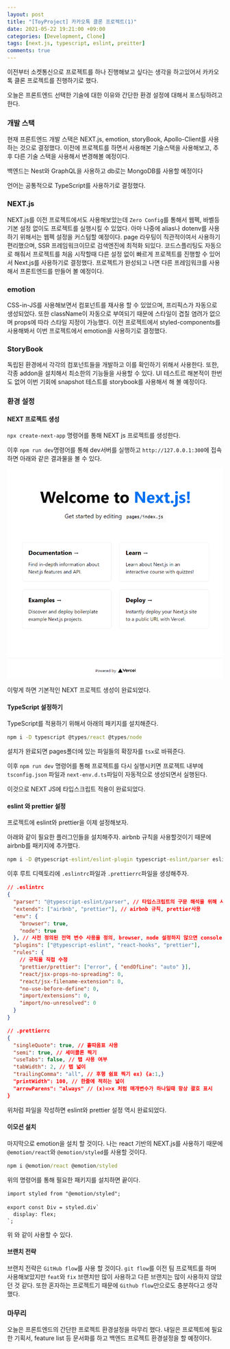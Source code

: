 ```yaml
---
layout: post
title: "[ToyProject] 카카오톡 클론 프로젝트(1)"
date: 2021-05-22 19:21:00 +09:00
categories: [Development, Clone]
tags: [next.js, typescript, eslint, preitter]
comments: true
---
```


이전부터 소켓통신으로 프로젝트를 하나 진행해보고 싶다는 생각을 하고있어서 카카오톡 클론 프로젝트를 진행하기로 했다.

오늘은 프론트엔드 선택한 기술에 대한 이유와 간단한 환경 설정에 대해서 포스팅하려고 한다.

### 개발 스택

현재 프론트엔드 개발 스택은 NEXT.js, emotion, storyBook, Apollo-Client를 사용하는 것으로 결정했다. 이전에 프로젝트를 하면서 사용해본 기술스택을 사용해보고, 추후 다른 기술 스택을 사용해서 변경해볼 예정이다.

백엔드는 Nest와 GraphQL을 사용하고 db로는 MongoDB를 사용할 예정이다

언어는 공통적으로 TypeScript를 사용하기로 결정했다.

### NEXT.js

NEXT.js를 이전 프로젝트에서도 사용해보았는데 `Zero Config`를 통해서 웹펙, 바벨등 기본 설정 없이도 프로젝트를 실행시킬 수 있었다. 아마 나중에 alias나 dotenv를 사용하기 위해서는 웹펙 설정을 커스텀할 예정이다. page 라우팅이 직관적이여서 사용하기 편리했으며, SSR 프레임워크이므로 검색엔진에 최적화 되있다. 코드스플리팅도 자동으로 해줘서 프로젝트를 처음 시작할때 다른 설정 없이 빠르게 프로젝트를 진행할 수 있어서 Next.js를 사용하기로 결정했다. 프로젝트가 완성되고 나면 다른 프레임워크를 사용해서 프론트엔드를 만들어 볼 예정이다.

### emotion

CSS-in-JS를 사용해보면서 컴포넌트를 재사용 할 수 있었으며, 프리픽스가 자동으로 생성되었다. 또한 className이 자동으로 부여되기 때문에 스타일이 겹칠 염려가 없으며 props에 따라 스타일 지정이 가능했다. 이전 프로젝트에서 styled-components를 사용해봐서 이번 프로젝트에서 emotion을 사용하기로 결정했다.

### StoryBook

독립된 환경에서 각각의 컴포넌트들을 개발하고 이를 확인하기 위해서 사용한다. 또한, 각종 addon을 설치해서 최소한의 기능들을 사용할 수 있다.
UI 테스트르 해본적이 한번도 없어 이번 기회에 snapshot 테스트를 storybook를 사용해서 해 볼 예정이다.

### 환경 설정

#### NEXT 프로젝트 생성

`npx create-next-app` 명령어를 통해 NEXT js 프로젝트를 생성한다.

이후 `npm run dev`명령어를 통해 dev서버를 실행하고 `http://127.0.0.1:300`에 접속하면 아래와 같은 결과물을 볼 수 있다.

![next](/assets/img/posts/kakao01.png)

이렇게 하면 기본적인 NEXT 프로젝트 생성이 완료되었다.

#### TypeScript 설정하기

TypeScript를 적용하기 위해서 아래의 패키지를 설치해준다.

```cmd
npm i -D typescript @types/react @types/node
```

설치가 완료되면 pages폴더에 있는 파일들의 확장자를 `tsx`로 바꿔준다.

이후 `npm run dev` 명령어를 통해 프로젝트를 다시 실행시키면 프로젝트 내부에 `tsconfig.json` 파일과 `next-env.d.ts`파일이 자동적으로 생성되면서 실행된다.

이것으로 NEXT JS에 타입스크립트 적용이 완료되었다.

#### eslint 와 prettier 설정

프로젝트에 eslint와 prettier을 이제 설정해보자.

아래와 같이 필요한 플러그인들을 설치해주자.
airbnb 규칙을 사용할것이기 때문에 airbnb를 패키지에 추가했다.

```cmd
npm i -D @typescript-eslint/eslint-plugin typescript-eslint/parser eslint eslint-config-airbnb eslint-config-prettier eslint-plugin-import eslint-plugin-jsx-a11y eslint-plugin-prettier eslint-plugin-react eslint-plugin-react-hooks prettier
```

이후 루트 디렉토리에 `.eslintrc`파일과 `.prettierrc`파일을 생성해주자.

```json
// .eslintrc
{
  "parser": "@typescript-eslint/parser", // 타입스크립트의 구문 해석을 위해 사용
  "extends": ["airbnb", "prettier"], // airbnb 규칙, prettier사용
  "env": {
    "browser": true,
    "node": true
  }, // 사전 정의된 전역 변수 사용을 정의, browser, node 설정하지 않으면 console, require 같은 static 메서드를 인식할 수 없다.
  "plugins": ["@typescript-eslint", "react-hooks", "prettier"],
  "rules": {
    // 규칙을 직접 수정
    "prettier/prettier": ["error", { "endOfLine": "auto" }],
    "react/jsx-props-no-spreading": 0,
    "react/jsx-filename-extension": 0,
    "no-use-before-define": 0,
    "import/extensions": 0,
    "import/no-unresolved": 0
  }
}
```

```json
// .prettierrc
{
  "singleQuote": true, // 홑따옴표 사용
  "semi": true, // 세미콜론 찍기
  "useTabs": false, // 탭 사용 여부
  "tabWidth": 2, // 탭 넓이
  "trailingComma": "all", // 후행 쉼표 찍기 ex) {a:1,}
  "printWidth": 100, // 한줄에 적히는 넓이
  "arrowParens": "always" // (x)=>x 처럼 매개변수가 하나일때 항상 괄호 표시
}
```

위처럼 파일을 작성하면 eslint와 prettier 설정 역시 완료되었다.

#### 이모션 설치

마지막으로 emotion을 설치 할 것이다. 나는 react 기반의 NEXT.js를 사용하기 때문에 `@emotion/react`와 `@emotion/styled`를 사용할 것이다.

```cmd
npm i @emotion/react @emotion/styled
```

위의 명령어를 통해 필요한 패키지를 설치하면 끝이다.

```tsx
import styled from "@emotion/styled";

export const Div = styled.div`
  display: flex;
`;
```

위 와 같이 사용할 수 있다.

#### 브랜치 전략

브랜치 전략은 `GitHub flow`를 사용 할 것이다. `git flow`를 이전 팀 프로젝트를 하며 사용해보았지만 `feat`와 `fix` 브랜치만 많이 사용하고 다른 브랜치는 많이 사용하지 않았던 것 같다. 또한 혼자하는 프로젝트기 때문에 `Github flow`만으로도 충분하다고 생각했다.

### 마무리

오늘은 프론트엔드의 간단한 프로젝트 환경설정을 마무리 했다. 내일은 프로젝트에 필요한 기획서, feature list 등 문서화를 하고 백엔드 프로젝트 환경설정을 할 예정이다.

